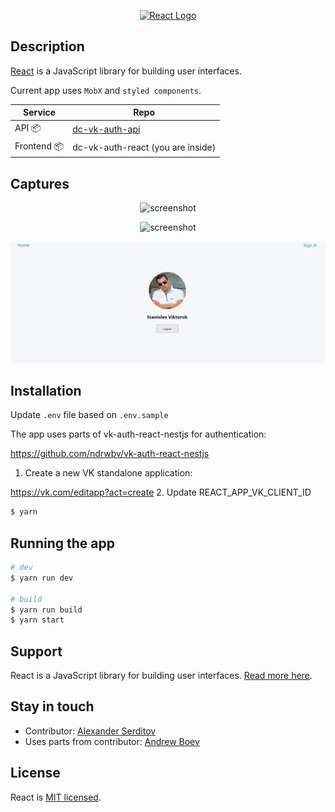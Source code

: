<p align="center">
  <a href="http://nestjs.com/" target="blank"><img src="https://upload.wikimedia.org/wikipedia/commons/thumb/a/a7/React-icon.svg/512px-React-icon.svg.png" width="320" alt="React Logo" /></a>
</p>


## Description
[React](https://reactjs.org/) is a JavaScript library for building user interfaces.

Current app uses `MobX` and `styled components`.


| Service | Repo |
| --- | --- |
| API 📦 | [dc-vk-auth-api](https://github.com/dguard/dc-vk-auth-api) |
| Frontend 📦 | dc-vk-auth-react (you are inside) |

## Captures
<p align="center">
  <img src="/captures/currency-exchange-service.png" alt="screenshot" />
</p>
<p align="center">
  <img src="/captures/graphql.png" alt="screenshot" />
</p>
<p align="center">
  <img src="/captures/user-profile.png" alt="screenshot" />
</p>


## Installation

Update `.env` file  based on `.env.sample`

The app uses parts of vk-auth-react-nestjs for authentication:

https://github.com/ndrwbv/vk-auth-react-nestjs

1. Create a new VK standalone application: 

https://vk.com/editapp?act=create
2. Update REACT_APP_VK_CLIENT_ID

```bash
$ yarn
```

## Running the app


```bash
# dev
$ yarn run dev

# build
$ yarn run build
$ yarn start
```

## Support

React is a JavaScript library for building user interfaces. [Read more here](https://reactjs.org/community/support.html).

## Stay in touch

- Contributor: [Alexander Serditov](https://cv.digitallyconstructed.ru/)
- Uses parts from contributor: [Andrew Boev](https://github.com/ndrwbv)
## License

  React is [MIT licensed](LICENSE).
